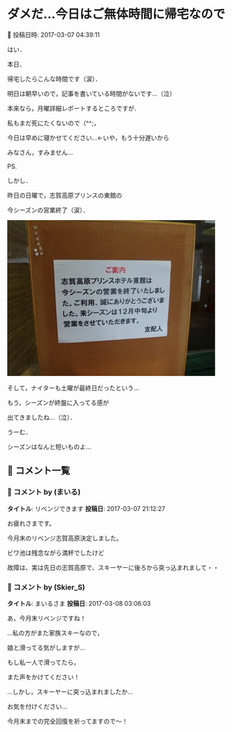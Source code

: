 # ダメだ…今日はご無体時間に帰宅なので

📅 投稿日時: 2017-03-07 04:39:11

はい．


本日．


帰宅したらこんな時間です（涙）．


明日は朝早いので，記事を書いている時間がないです…（泣）





本来なら，月曜詳細レポートするところですが．


私もまだ死にたくないので（^^;，


今日は早めに寝かせてください…←いや，もう十分遅いから





みなさん，すみません…





PS.


しかし．


昨日の日曜で，志賀高原プリンスの東館の


今シーズンの営業終了（涙）．




![8ec0b1e872c712bd991551437852d147.jpg](images/8ec0b1e872c712bd991551437852d147.jpg)




そして，ナイターも土曜が最終日だったという…


もう，シーズンが終盤に入ってる感が


出てきましたね…（泣）．





うーむ．


シーズンはなんと短いものよ…

## 💬 コメント一覧

### 💬 コメント by (まいる)
**タイトル**: リベンジできます
**投稿日**: 2017-03-07 21:12:27

お疲れさまです。

今月末のリベンジ志賀高原決定しました。

ビワ池は残念ながら満杯でしたけど

故障は、実は先日の志賀高原で、スキーヤーに後ろから突っ込まれまして・・

### 💬 コメント by (Skier_S)
**タイトル**: まいるさま
**投稿日**: 2017-03-08 03:06:03

あ，今月末リベンジですね！

…私の方がまた家族スキーなので，

娘と滑ってる気がしますが…

もし私一人で滑ってたら，

また声をかけてください！



…しかし，スキーヤーに突っ込まれましたか…

お気を付けください…

今月末までの完全回復を祈ってますので～！

